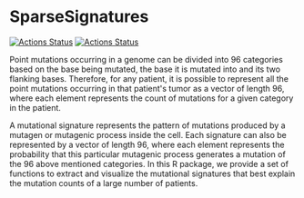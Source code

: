 SparseSignatures
================

[![Actions Status](https://github.com/danro9685/SparseSignatures/workflows/check-master/badge.svg)](https://github.com/danro9685/SparseSignatures/actions?query=workflow%3Acheck-master)
[![Actions Status](https://github.com/danro9685/SparseSignatures/workflows/check-development/badge.svg)](https://github.com/danro9685/SparseSignatures/actions?query=workflow%3Acheck-development)

Point mutations occurring in a genome can be divided into 96 categories based on the base being mutated, the base it is mutated into and its two flanking bases. Therefore, for any patient, it is possible to represent all the point mutations occurring in that patient's tumor as a vector of length 96, where each element represents the count of mutations for a given category in the patient. 

A mutational signature represents the pattern of mutations produced by a mutagen or mutagenic process inside the cell. Each signature can also be represented by a vector of length 96, where each element represents the probability that this particular mutagenic process generates a mutation of the 96 above mentioned categories. In this R package, we provide a set of functions to extract and visualize the mutational signatures that best explain the mutation counts of a large number of patients. 
